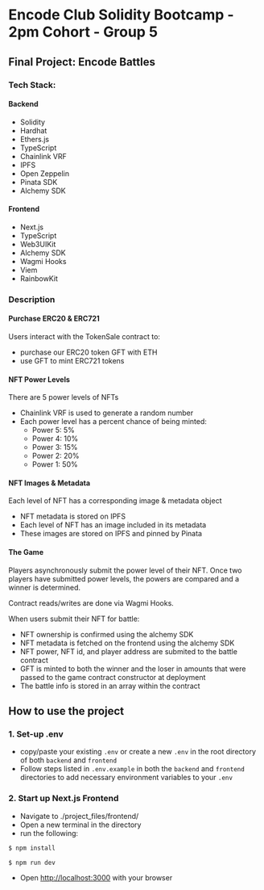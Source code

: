 # Encode Club Solidity Bootcamp - 2pm Cohort - Group 5

## Final Project: Encode Battles

### Tech Stack:

#### Backend

- Solidity
- Hardhat
- Ethers.js
- TypeScript
- Chainlink VRF
- IPFS
- Open Zeppelin
- Pinata SDK
- Alchemy SDK

#### Frontend

- Next.js
- TypeScript
- Web3UIKit
- Alchemy SDK
- Wagmi Hooks
- Viem
- RainbowKit

### Description

#### Purchase ERC20 & ERC721

Users interact with the TokenSale contract to:

- purchase our ERC20 token GFT with ETH
- use GFT to mint ERC721 tokens

#### NFT Power Levels

There are 5 power levels of NFTs

- Chainlink VRF is used to generate a random number
- Each power level has a percent chance of being minted:
  - Power 5: 5%
  - Power 4: 10%
  - Power 3: 15%
  - Power 2: 20%
  - Power 1: 50%

#### NFT Images & Metadata

Each level of NFT has a corresponding image & metadata object

- NFT metadata is stored on IPFS
- Each level of NFT has an image included in its metadata
- These images are stored on IPFS and pinned by Pinata

#### The Game

Players asynchronously submit the power level of their NFT. Once two players have submitted power levels, the powers are compared and a winner is determined.

Contract reads/writes are done via Wagmi Hooks.

When users submit their NFT for battle:

- NFT ownership is confirmed using the alchemy SDK
- NFT metadata is fetched on the frontend using the alchemy SDK
- NFT power, NFT id, and player address are submited to the battle contract
- GFT is minted to both the winner and the loser in amounts that were passed to the game contract constructor at deployment
- The battle info is stored in an array within the contract

## How to use the project

### 1. Set-up .env

- copy/paste your existing `.env` or create a new `.env` in the root directory of both `backend` and `frontend`
- Follow steps listed in `.env.example` in both the `backend` and `frontend` directories to add necessary environment variables to your `.env`

### 2. Start up Next.js Frontend

- Navigate to ./project_files/frontend/
- Open a new terminal in the directory
- run the following:

```bash
$ npm install
```

```bash
$ npm run dev
```

- Open [http://localhost:3000](http://localhost:3000) with your browser
